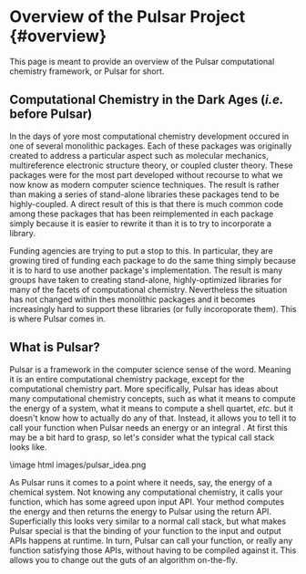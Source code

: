 Overview of the Pulsar Project                                       {#overview}
==============================

This page is meant to provide an overview of the Pulsar computational chemistry
framework, or Pulsar for short.

Computational Chemistry in the Dark Ages (*i.e.* before Pulsar)
---------------------------------------------------------------

In the days of yore most computational chemistry development occured in one of
several monolithic packages.  Each of these packages was originally created to
address a particular aspect such as molecular mechanics, multireference
electronic structure theory, or coupled cluster theory.  These packages were
for the most part developed without recourse to what we now know as modern
computer science techniques.  The result is rather than making a series of
stand-alone libraries these packages tend to be highly-coupled.  A direct result
of this is that there is much common code among these packages that has been
reimplemented in each package simply because it is easier to rewrite it than it
is to try to incorporate a library.

Funding agencies are trying to put a stop to this.  In particular, they are
growing tired of funding each package to do the same thing simply because it
is to hard to use another package's implementation.  The result is many groups
have taken to creating stand-alone, highly-optimized libraries for many of the
facets of computational chemistry.  Nevertheless the situation has not changed
within thes monolithic packages and it becomes increasingly hard to support
these libraries (or fully incoroporate them).  This is where Pulsar comes in.

What is Pulsar?
---------------

Pulsar is a framework in the computer science sense of the word.  Meaning it is
an entire computational chemistry package, except for the computational
chemistry part.  More specifically, Pulsar has ideas about many computational
chemistry concepts, such as what it means to compute the energy of a system,
what it means to compute a shell quartet, *etc.* but it doesn't know how to
actually do any of that.  Instead, it allows you to tell it to call your
function when Pulsar needs an energy or an integral . At first this may be a bit
hard to grasp, so let's consider what the typical call stack looks like.

\image html images/pulsar_idea.png

As Pulsar runs it comes to a point where it needs, say, the energy of a chemical
system.  Not knowing any computational chemistry, it calls your function,
which has some agreed upon input API.  Your method computes the energy and then
returns the energy to Pulsar using the return API.  Superficially this looks
very similar to a normal call stack, but what makes Pulsar special is that the
binding of your function to the input and output APIs happens at runtime.  In
turn, Pulsar can call your function, or really any function satisfying those
APIs, without having to be compiled against it.  This allows you to change out
the guts of an algorithm on-the-fly.




